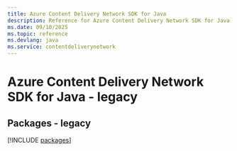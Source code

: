 ```yaml
---
title: Azure Content Delivery Network SDK for Java
description: Reference for Azure Content Delivery Network SDK for Java
ms.date: 09/10/2025
ms.topic: reference
ms.devlang: java
ms.service: contentdeliverynetwork
---
```

# Azure Content Delivery Network SDK for Java - legacy
## Packages - legacy
[!INCLUDE [packages](content-delivery-network-index.md)]